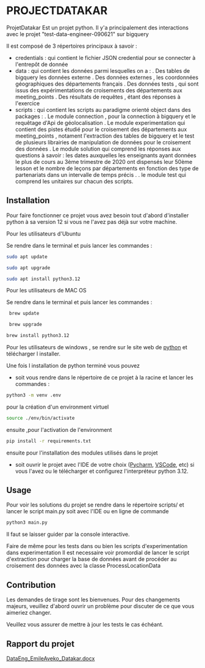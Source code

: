 # PROJECTDATAKAR

ProjetDatakar Est un projet python. Il y'a principalement des interactions avec le projet "test-data-engineer-090621" sur bigquery 

Il est composé de 3 répertoires principaux à savoir :
- credentials : qui contient le fichier JSON credential pour se connecter à l'entrepôt de donnée
- data : qui contient les données parmi lesquelles on a :
  . Des tables de bigquery les données externe
  . Des données externes , les coordonnées géographiques des départements français
  . Des données tests , qui sont issus des expérimentations de croisements des départements aux meeting_points
  . Des résultats de requêtes , étant des réponses à l'exercice
- scripts : qui contient les scripts au paradigme orienté object dans des packages :
   . Le module connection , pour la connection à bigquery et le requêtage d'Api de géolocalisation
   . Le module experimentation qui contient des pistes étudié pour le croisement des départements aux meeting_points , notament l'extraction des tables de bigquery et le test de plusieurs librairies de manipulation de données pour le croisement des données
   . Le module solution qui comprend les réponses aux questions à savoir  : les dates auxquelles les enseignants ayant données le plus de cours au 3ème trimestre de 2020 ont dispensés leur 50ème lesson et le nombre de leçons par départements en fonction des type de partenariats dans un intervalle de temps précis .
   . le module test qui comprend les unitaires sur chacun des scripts.


## Installation

Pour faire fonctionner ce projet vous avez besoin tout d'abord d'installer python à sa version 12 si vous ne l'avez pas déjà sur votre machine.



Pour les utilisateurs d'Ubuntu

Se rendre dans le terminal et puis lancer les commandes :

```bash
sudo apt update
```

```bash
sudo apt upgrade
```

```bash
sudo apt install python3.12
```
 
Pour les utilisateurs de MAC OS

Se rendre dans le terminal et puis lancer les commandes :

```bash
 brew update
```

```bash
 brew upgrade
```

```bash
brew install python3.12
```
Pour les utilisateurs de windows , se rendre sur le site web de [python](https://www.python.org/downloads/release/python-3120/) et télécharger l installer.

Une fois l installation de python terminé vous pouvez 
- soit vous rendre dans le répertoire de ce projet à la racine et lancer les commandes :
```bash
python3 -m venv .env
```
pour la création d'un environment virtuel

```bash
source ./env/bin/activate
```
ensuite ,pour l'activation de l'environment

```bash
pip install -r requirements.txt
```
ensuite pour l'installation des modules utilisés dans le projet

- soit ouvrir le projet avec l'IDE de votre choix ([Pycharm](https://www.jetbrains.com/pycharm/), [VSCode](https://code.visualstudio.com/), etc) si vous l'avez ou le télécharger et configurez l'interpréteur python 3.12.

## Usage
Pour voir les solutions du projet se rendre dans le répertoire scripts/ et lancer le script main.py soit avec l'IDE ou en ligne de commande

```bash
python3 main.py
```
Il faut se laisser guider par la console interactive.

Faire de même pour les tests dans ou bien les scripts d'experimentation dans experimentation
Il est necessaire voir promordial de lancer le script d'extraction pour charger la base de données avant de procéder au croisement des données avec la classe ProcessLocationData


## Contribution

Les demandes de tirage sont les bienvenues. Pour des changements majeurs, veuillez d'abord ouvrir un problème
pour discuter de ce que vous aimeriez changer.

Veuillez vous assurer de mettre à jour les tests le cas échéant.


## Rapport du projet
[DataEng_EmileAveko_Datakar.docx](https://github.com/user-attachments/files/20784210/DataEng_EmileAveko_Datakar.docx)

